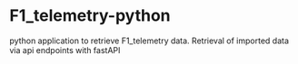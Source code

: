 # F1_telemetry-python
python application to retrieve F1_telemetry data. Retrieval of imported data via api endpoints with fastAPI
